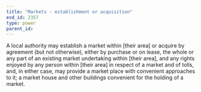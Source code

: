 ```yaml
---
title: "Markets - establishment or acquisition"
esd_id: 2357
type: power
parent_id:  
---
```


A local authority may establish a market within [their area] or acquire by agreement (but not otherwise), either by purchase or on lease, the whole or any part of an existing market undertaking within [their area], and any rights enjoyed by any person within [their area] in respect of a market and of tolls, and, in either case, may provide a market place with convenient approaches to it; a market house and other buildings convenient for the holding of a market.

